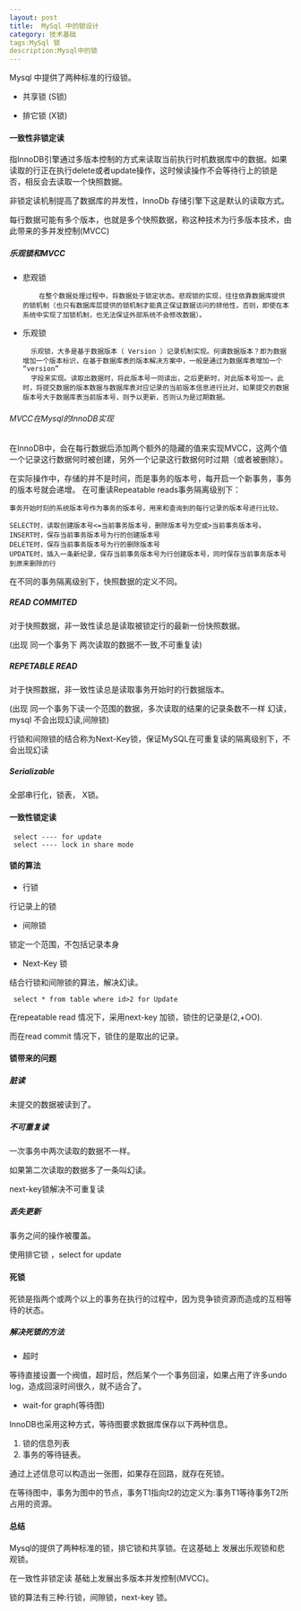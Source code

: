 ```yaml
---
layout: post
title:  MySql 中的锁设计
category: 技术基础
tags:MySql 锁
description:Mysql中的锁
---
```

 

Mysql 中提供了两种标准的行级锁。

- 共享锁 (S锁)

- 排它锁 (X锁)




#### 一致性非锁定读

指InnoDB引擎通过多版本控制的方式来读取当前执行时机数据库中的数据。如果读取的行正在执行delete或者update操作，这时候读操作不会等待行上的锁是否，相反会去读取一个快照数据。

非锁定读机制提高了数据库的并发性，InnoDb 存储引擎下这是默认的读取方式。

每行数据可能有多个版本，也就是多个快照数据，称这种技术为行多版本技术，由此带来的多并发控制(MVCC)



##### 乐观锁和MVCC

- 悲观锁

  		  在整个数据处理过程中，将数据处于锁定状态。悲观锁的实现，往往依靠数据库提供的锁机制（也只有数据库层提供的锁机制才能真正保证数据访问的排他性，否则，即使在本系统中实现了加锁机制，也无法保证外部系统不会修改数据）。

- 乐观锁

        乐观锁，大多是基于数据版本（ Version ）记录机制实现。何谓数据版本？即为数据增加一个版本标识，在基于数据库表的版本解决方案中，一般是通过为数据库表增加一个 “version”
        字段来实现。读取出数据时，将此版本号一同读出，之后更新时，对此版本号加一。此时，将提交数据的版本数据与数据库表对应记录的当前版本信息进行比对，如果提交的数据版本号大于数据库表当前版本号，则予以更新，否则认为是过期数据。

###### MVCC在Mysql的InnoDB实现

在InnoDB中，会在每行数据后添加两个额外的隐藏的值来实现MVCC，这两个值一个记录这行数据何时被创建，另外一个记录这行数据何时过期（或者被删除）。 

在实际操作中，存储的并不是时间，而是事务的版本号，每开启一个新事务，事务的版本号就会递增。 在可重读Repeatable reads事务隔离级别下：

    事务开始时刻的系统版本号作为事务的版本号，用来和查询到的每行记录的版本号进行比较。

    SELECT时，读取创建版本号<=当前事务版本号，删除版本号为空或>当前事务版本号。
    INSERT时，保存当前事务版本号为行的创建版本号
    DELETE时，保存当前事务版本号为行的删除版本号
    UPDATE时，插入一条新纪录，保存当前事务版本号为行创建版本号，同时保存当前事务版本号到原来删除的行


在不同的事务隔离级别下，快照数据的定义不同。

##### READ COMMITED

对于快照数据，非一致性读总是读取被锁定行的最新一份快照数据。

(出现 同一个事务下 两次读取的数据不一致,不可重复读)

##### REPETABLE READ

对于快照数据，非一致性读总是读取事务开始时的行数据版本。

(出现 同一个事务下读一个范围的数据，多次读取的结果的记录条数不一样 幻读，mysql 不会出现幻读,间隙锁)

行锁和间隙锁的结合称为Next-Key锁，保证MySQL在可重复读的隔离级别下，不会出现幻读





##### Serializable

全部串行化，锁表， X锁。



#### 一致性锁定读

     select ---- for update
     select ---- lock in share mode

#### 锁的算法

- 行锁

 行记录上的锁

- 间隙锁 

锁定一个范围，不包括记录本身

- Next-Key 锁


结合行锁和间隙锁的算法，解决幻读。

     select * from table where id>2 for Update
 
 在repeatable read 情况下，采用next-key 加锁，锁住的记录是(2,+OO).
 
 而在read commit 情况下，锁住的是取出的记录。


#### 锁带来的问题

##### 脏读

未提交的数据被读到了。


##### 不可重复读


一次事务中两次读取的数据不一样。


如果第二次读取的数据多了一条叫幻读。

next-key锁解决不可重复读

##### 丢失更新

事务之间的操作被覆盖。

使用排它锁 ，select for update 

#### 死锁

死锁是指两个或两个以上的事务在执行的过程中，因为竞争锁资源而造成的互相等待的状态。


##### 解决死锁的方法

- 超时

等待直接设置一个阀值，超时后，然后某个一个事务回滚，如果占用了许多undo log，造成回滚时间很久，就不适合了。

- wait-for graph(等待图)

 InnoDB也采用这种方式，等待图要求数据库保存以下两种信息。
 1. 锁的信息列表
 2. 事务的等待链表。
 
通过上述信息可以构造出一张图，如果存在回路，就存在死锁。

在等待图中，事务为图中的节点，事务T1指向t2的边定义为:事务T1等待事务T2所占用的资源。



#### 总结

Mysql的提供了两种标准的锁，排它锁和共享锁。在这基础上 发展出乐观锁和悲观锁。

在一致性非锁定读 基础上发展出多版本并发控制(MVCC)。

锁的算法有三种:行锁，间隙锁，next-key 锁。



